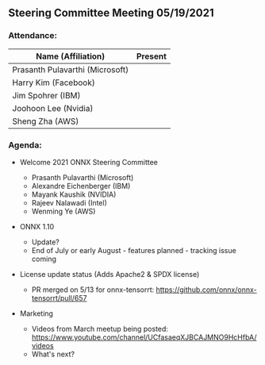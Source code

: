 ## Steering Committee Meeting 05/19/2021

### Attendance:

| Name (Affiliation)              | Present  |
| ------------------------------- | -------- |
| Prasanth Pulavarthi (Microsoft) |       |
| Harry Kim (Facebook)            |       |
| Jim Spohrer (IBM)               |       |
| Joohoon Lee (Nvidia)            |       |
| Sheng Zha (AWS)                 |       |

### Agenda:

* Welcome 2021 ONNX Steering Committee
  * Prasanth Pulavarthi (Microsoft)
  * Alexandre Eichenberger (IBM)
  * Mayank Kaushik (NVIDIA)
  * Rajeev Nalawadi (Intel)
  * Wenming Ye (AWS)

* ONNX 1.10 
    * Update?
    * End of July or early August - features planned - tracking issue coming
    
* License update status (Adds Apache2 & SPDX license)
    * PR merged on 5/13 for onnx-tensorrt: https://github.com/onnx/onnx-tensorrt/pull/657

* Marketing
    * Videos from March meetup being posted: https://www.youtube.com/channel/UCfasaeqXJBCAJMNO9HcHfbA/videos
    * What's next?


